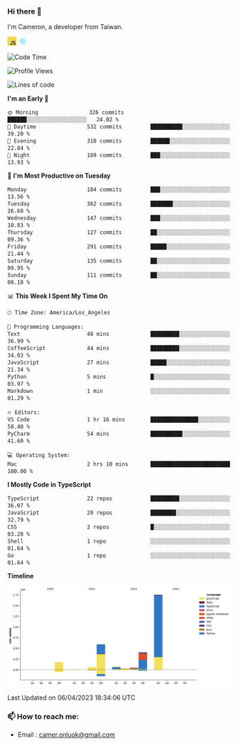 ### Hi there 👋

I'm Cameron, a developer from Taiwan.


<code><img height="20" src="https://raw.githubusercontent.com/github/explore/80688e429a7d4ef2fca1e82350fe8e3517d3494d/topics/javascript/javascript.png"></code>
<code><img height="20" src="https://raw.githubusercontent.com/github/explore/80688e429a7d4ef2fca1e82350fe8e3517d3494d/topics/react/react.png"></code>



<!--START_SECTION:waka-->
![Code Time](http://img.shields.io/badge/Code%20Time-818%20hrs%2054%20mins-blue)

![Profile Views](http://img.shields.io/badge/Profile%20Views-0-blue)

![Lines of code](https://img.shields.io/badge/From%20Hello%20World%20I%27ve%20Written-3.1%20million%20lines%20of%20code-blue)

**I'm an Early 🐤** 

```text
🌞 Morning                326 commits         ██████░░░░░░░░░░░░░░░░░░░   24.02 % 
🌆 Daytime                532 commits         ██████████░░░░░░░░░░░░░░░   39.20 % 
🌃 Evening                310 commits         ██████░░░░░░░░░░░░░░░░░░░   22.84 % 
🌙 Night                  189 commits         ███░░░░░░░░░░░░░░░░░░░░░░   13.93 % 
```
📅 **I'm Most Productive on Tuesday** 

```text
Monday                   184 commits         ███░░░░░░░░░░░░░░░░░░░░░░   13.56 % 
Tuesday                  362 commits         ███████░░░░░░░░░░░░░░░░░░   26.68 % 
Wednesday                147 commits         ███░░░░░░░░░░░░░░░░░░░░░░   10.83 % 
Thursday                 127 commits         ██░░░░░░░░░░░░░░░░░░░░░░░   09.36 % 
Friday                   291 commits         █████░░░░░░░░░░░░░░░░░░░░   21.44 % 
Saturday                 135 commits         ██░░░░░░░░░░░░░░░░░░░░░░░   09.95 % 
Sunday                   111 commits         ██░░░░░░░░░░░░░░░░░░░░░░░   08.18 % 
```


📊 **This Week I Spent My Time On** 

```text
🕑︎ Time Zone: America/Los_Angeles

💬 Programming Languages: 
Text                     48 mins             █████████░░░░░░░░░░░░░░░░   36.99 % 
CoffeeScript             44 mins             █████████░░░░░░░░░░░░░░░░   34.03 % 
JavaScript               27 mins             █████░░░░░░░░░░░░░░░░░░░░   21.34 % 
Python                   5 mins              █░░░░░░░░░░░░░░░░░░░░░░░░   03.97 % 
Markdown                 1 min               ░░░░░░░░░░░░░░░░░░░░░░░░░   01.29 % 

🔥 Editors: 
VS Code                  1 hr 16 mins        ███████████████░░░░░░░░░░   58.40 % 
PyCharm                  54 mins             ██████████░░░░░░░░░░░░░░░   41.60 % 

💻 Operating System: 
Mac                      2 hrs 10 mins       █████████████████████████   100.00 % 
```

**I Mostly Code in TypeScript** 

```text
TypeScript               22 repos            █████████░░░░░░░░░░░░░░░░   36.07 % 
JavaScript               20 repos            ████████░░░░░░░░░░░░░░░░░   32.79 % 
CSS                      2 repos             █░░░░░░░░░░░░░░░░░░░░░░░░   03.28 % 
Shell                    1 repo              ░░░░░░░░░░░░░░░░░░░░░░░░░   01.64 % 
Go                       1 repo              ░░░░░░░░░░░░░░░░░░░░░░░░░   01.64 % 
```



**Timeline**

![Lines of Code chart](https://raw.githubusercontent.com/camer0nluo/camer0nluo/main/assets/bar_graph.png)


 Last Updated on 06/04/2023 18:34:06 UTC
<!--END_SECTION:waka-->

### 📫 How to reach me:
- Email : camer.onluok@gmail.com
